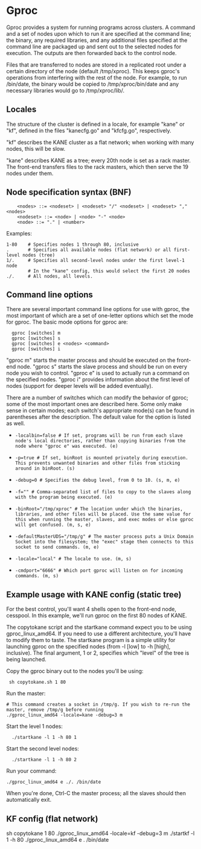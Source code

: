 Gproc
======

Gproc provides a system for running programs across clusters. A command and a set of nodes upon which to run it are specified at the command line; the binary, any required libraries, and any additional files specified at the command line are packaged up and sent out to the selected nodes for execution. The outputs are then forwarded back to the control node.

Files that are transferred to nodes are stored in a replicated root under a certain directory of the node (default /tmp/xproc). This keeps gproc's operations from interfering with the rest of the node. For example, to run /bin/date, the binary would be copied to /tmp/xproc/bin/date and any necessary libraries would go to /tmp/xproc/lib/.

Locales
-------

The structure of the cluster is defined in a locale, for example "kane" or "kf", defined in the files "kanecfg.go" and "kfcfg.go", respectively.

"kf" describes the KANE cluster as a flat network; when working with many nodes, this will be slow.

"kane" describes KANE as a tree; every 20th node is set as a rack master. The front-end transfers files to the rack masters, which then serve the 19 nodes under them.

Node specification syntax (BNF)
-------------------------------

		<nodes> ::= <nodeset> | <nodeset> "/" <nodeset> | <nodeset> "," <nodes>
		<nodeset> ::= <node> | <node> "-" <node>
		<node> ::= "." | <number>

Examples:

	1-80	# Specifies nodes 1 through 80, inclusive
	.		# Specifies all available nodes (flat network) or all first-level nodes (tree)
	1/.		# Specifies all second-level nodes under the first level-1 node
			# In the "kane" config, this would select the first 20 nodes
	./.		# All nodes, all levels.

Command line options
--------------------

There are several important command line options for use with gproc, the most important of which are a set of one-letter options which set the mode for gproc. The basic mode options for gproc are:

	  gproc [switches] m
	  gproc [switches] s
	  gproc [switches] e <nodes> <command>
	  gproc [switches] i

"gproc m" starts the master process and should be executed on the front-end node. "gproc s" starts the slave process and should be run on every node you wish to control. "gproc e" is used to actually run a command on the specified nodes. "gproc i" provides information about the first level of nodes (support for deeper levels will be added eventually).

There are a number of switches which can modify the behavior of gproc; some of the most important ones are described here. Some only make sense in certain modes; each switch's appropriate mode(s) can be found in parentheses after the description. The default value for the option is listed as well.

*	  -localbin=false # If set, programs will be run from each slave node's local directories, rather than copying binaries from the node where "gproc e" was executed. (e)
*	  -p=true # If set, binRoot is mounted privately during execution. This prevents unwanted binaries and other files from sticking around in binRoot. (s)
*	  -debug=0 # Specifies the debug level, from 0 to 10. (s, m, e)
*	  -f="" # Comma-separated list of files to copy to the slaves along with the program being executed. (e)
*	  -binRoot="/tmp/xproc" # The location under which the binaries, libraries, and other files will be placed. Use the same value for this when running the master, slaves, and exec modes or else gproc will get confused. (m, s, e)
*	  -defaultMasterUDS="/tmp/g" # The master process puts a Unix Domain Socket into the filesystem; the "exec" stage then connects to this socket to send commands. (m, e)
*	  -locale="local" # The locale to use. (m, s)
*	  -cmdport="6666" # Which port gproc will listen on for incoming commands. (m, s)

Example usage with KANE config (static tree)
--------------------------------------------

For the best control, you'll want 4 shells open to the front-end node, cesspool. In this example, we'll run gproc on the first 80 nodes of KANE.

The copytokane script and the startkane command expect you to be using gproc_linux_amd64. If you need to use a different architecture, you'll have to modify them to taste. The startkane program is a simple utility for launching gproc on the specified nodes (from -l [low] to -h [high], inclusive). The final argument, 1 or 2, specifies which "level" of the tree is being launched.

Copy the gproc binary out to the nodes you'll be using:

	 sh copytokane.sh 1 80

Run the master:

	# This command creates a socket in /tmp/g. If you wish to re-run the master, remove /tmp/g before running
	./gproc_linux_amd64 -locale=kane -debug=3 m 

Start the level 1 nodes:

	  ./startkane -l 1 -h 80 1

Start the second level nodes:

	  ./startkane -l 1 -h 80 2

Run your command:

	./gproc_linux_amd64 e ./. /bin/date

When you're done, Ctrl-C the master process; all the slaves should then automatically exit.

KF config (flat network)
------------------------

   sh copytokane 1 80
   ./gproc_linux_amd64 -locale=kf -debug=3 m
   ./startkf -l 1 -h 80
   ./gproc_linux_amd64 e . /bin/date
